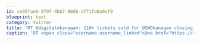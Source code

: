 ```yaml
---
id: ce95fae6-379f-4bb7-80d6-a771fd0a9cf9
blueprint: text
category: twitter
title: 'RT @digitalokanagan: 110+ tickets sold for @SWOkanagan closing party.BUT we want a full house. 50% promo code: judgementnight.eventbrite.ca/?discount=onth… #Kelowna'
caption: 'RT <span class="username username_linked">@<a href="https://twitter.com/digitalokanagan" title="Digital Okanagan">digitalokanagan</a></span>: 110+ tickets sold for <span class="username username_linked">@<a href="https://twitter.com/SWOkanagan" title="OK Startup Weekend">SWOkanagan</a></span> closing party.BUT we want a full house. 50% promo code: <a href="http://judgementnight.eventbrite.ca/?discount=onthetwitter" title="http://judgementnight.eventbrite.ca/?discount=onthetwitter" class="link link_untco">judgementnight.eventbrite.ca/?discount=onth…</a> <span class="hashtag hashtag_local">#<a href="http://tweettemp.darylchymko.ca/?tag=kelowna">Kelowna</a>'
---
```

